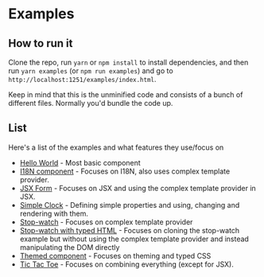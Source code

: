 # Examples

## How to run it

Clone the repo, run `yarn` or `npm install` to install dependencies, and then run `yarn examples` (or `npm run examples`) and go to `http://localhost:1251/examples/index.html`.

Keep in mind that this is the unminified code and consists of a bunch of different files. Normally you'd bundle the code up.

## List

Here's a list of the examples and what features they use/focus on

* [Hello World](./hello-world/index.html) - Most basic component
* [I18N component](./i18n-component/index.html) - Focuses on I18N, also uses complex template provider.
* [JSX Form](./jsx-form/index.html) - Focuses on JSX and using the complex template provider in JSX.
* [Simple Clock](./simple-clock/index.html) - Defining simple properties and using, changing and rendering with them.
* [Stop-watch](./stop-watch/index.html) - Focuses on complex template provider
* [Stop-watch with typed HTML](./stop-watch-typed-html/index.html) - Focuses on cloning the stop-watch example but without using the complex template provider and instead manipulating the DOM directly
* [Themed component](./themed-component/index.html) - Focuses on theming and typed CSS
* [Tic Tac Toe](./tic-tac-toe/index.html) - Focuses on combining everything (except for JSX).